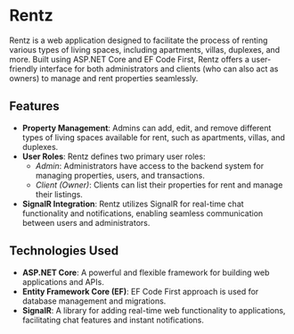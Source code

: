 # Rentz

Rentz is a web application designed to facilitate the process of renting various types of living spaces, including apartments, villas, duplexes, and more. Built using ASP.NET Core and EF Code First, Rentz offers a user-friendly interface for both administrators and clients (who can also act as owners) to manage and rent properties seamlessly.

## Features

- **Property Management**: Admins can add, edit, and remove different types of living spaces available for rent, such as apartments, villas, and duplexes.
- **User Roles**: Rentz defines two primary user roles:
  - *Admin*: Administrators have access to the backend system for managing properties, users, and transactions.
  - *Client (Owner)*: Clients can list their properties for rent and manage their listings.
- **SignalR Integration**: Rentz utilizes SignalR for real-time chat functionality and notifications, enabling seamless communication between users and administrators.

## Technologies Used

- **ASP.NET Core**: A powerful and flexible framework for building web applications and APIs.
- **Entity Framework Core (EF)**: EF Code First approach is used for database management and migrations.
- **SignalR**: A library for adding real-time web functionality to applications, facilitating chat features and instant notifications.
